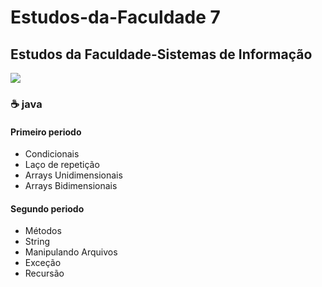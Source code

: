 # Estudos-da-Faculdade 7
 
## Estudos da Faculdade-Sistemas de Informação

<img src="https://i.pinimg.com/originals/cd/99/da/cd99da478b844432c52cc08cf06bdd6e.jpg">
 
### :coffee: java

#### Primeiro periodo
 
- Condicionais
- Laço de repetição
- Arrays Unidimensionais
- Arrays Bidimensionais

#### Segundo periodo

- Métodos
- String
- Manipulando Arquivos
- Exceção 
- Recursão


